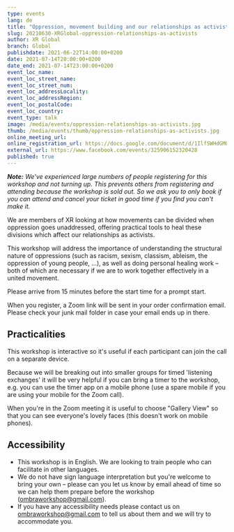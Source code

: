 ```yaml
---
type: events
lang: de
title: "Oppression, movement building and our relationships as activists"
slug: 20210630-XRGlobal-oppression-relationships-as-activists
author: XR Global
branch: Global
publishdate: 2021-06-22T14:00:00+0200
date: 2021-07-14T20:00:00+0200
date_end: 2021-07-14T23:00:00+0200
event_loc_name:
event_loc_street_name:
event_loc_street_num:
event_loc_addressLocality:
event_loc_addressRegion:
event_loc_postalCode:
event_loc_country:
event_type: talk
image: /media/events/oppression-relationships-as-activists.jpg
thumb: /media/events/thumb/oppression-relationships-as-activists.jpg
online_meeting_url:
online_registration_url: https://docs.google.com/document/d/1IlfSWHdGMUXN8jNOuVTeGChXyH6g7zMSghetz9JDVLU
external_url: https://www.facebook.com/events/325906152320428
published: true
---
```

_**Note:** We've experienced large numbers of people registering for this workshop and not turning up. This prevents others from registering and attending because the workshop is sold out. So we ask you to only book if you can attend and cancel your ticket in good time if you find you can't make it._

We are members of XR looking at how movements can be divided when oppression goes unaddressed, offering practical tools to heal these divisions which affect our relationships as activists.

This workshop will address the importance of understanding the structural nature of oppressions (such as racism, sexism, classism, ableism, the oppression of young people, ...), as well as doing personal healing work – both of which are necessary if we are to work together effectively in a united movement.

Please arrive from 15 minutes before the start time for a prompt start.

When you register, a Zoom link will be sent in your order confirmation email. Please check your junk mail folder in case your email ends up in there.

## Practicalities
This workshop is interactive so it's useful if each participant can join the call on a separate device.

Because we will be breaking out into smaller groups for timed 'listening exchanges' it will be very helpful if you can bring a timer to the workshop, e.g. you can use the timer app on a mobile phone (use a spare mobile if you are using your mobile for the Zoom call).

When you're in the Zoom meeting it is useful to choose "Gallery View" so that you can see everyone's lovely faces (this doesn't work on mobile phones).

## Accessibility
* This workshop is in English. We are looking to train people who can facilitate in other languages.
* We do not have sign language interpretation but you're welcome to bring your own – please can you let us know by email ahead of time so we can help them prepare before the workshop (ombraworkshop@gmail.com).
* If you have any accessibility needs please contact us on ombraworkshop@gmail.com to tell us about them and we will try to accommodate you.
